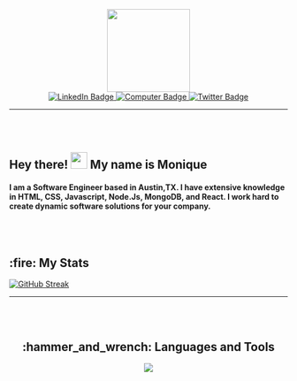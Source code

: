 <div align="center"
<div id="header" align="center">
  <img src="https://media.giphy.com/media/HwBlFQZFcAoUcPHZdX/giphy.gif" width="150"/>

<div id="badges" align="center">
                        
   <a href="https://www.linkedin.com/in/moniquerendulic/">
    <img src="https://img.shields.io/badge/LinkedIn-purple?style=for-the-badge&logo=linkedin&logoColor=white" alt="LinkedIn Badge"/>
  </a>                                                                                                                                         
  <a href="https://moniquerendulic.netlify.app/">
    <img src="https://img.shields.io/badge/Portfolio-purple?style=for-the-badge&logo=github&logoColor=white" alt="Computer Badge"/>
  </a>                                                                                                                               
  <a href="https://twitter.com/devrendulic">
    <img src="https://img.shields.io/badge/Twitter-purple?style=for-the-badge&logo=twitter&logoColor=white" alt="Twitter Badge"/>
  </a>
</div>
 </div>
                                                                                                                               
---
                                                                                                                               
<br></br>  
<h2>
  Hey there!
  <img src="https://media.giphy.com/media/hvRJCLFzcasrR4ia7z/giphy.gif" width="30px"/> My name is Monique
   
  <h4>I am a Software Engineer based in Austin,TX. I have extensive knowledge in HTML, CSS, Javascript, Node.Js, MongoDB, and React.  I work hard to create dynamic software solutions for your company.</h4>
                                                                               
</h2> 
                                                            <br></br>
                                                                                                                   

<div 
                                                                                                                    
 ---

 <h2>:fire: My Stats</h2>
                                                                                                                    
[![GitHub Streak](http://github-readme-streak-stats.herokuapp.com?user=moniquerendulic&theme=tokyonight_duo&hide_border=true&date_format=M%20j%5B%2C%20Y%5D&ring=A03A91)](https://git.io/streak-stats)
 </div>
                                                                                                                   
---
                                                                                                                   
<br></br>
 <h2 align="center">:hammer_and_wrench: Languages and Tools</h2>  
  <p align="center"> 
  <a href="https://skillicons.dev">
    <img src="https://skillicons.dev/icons?i=js,nodejs,mongodb,react,css,html,git" />
  </a>
</p>
</div>                                                                                                                             
